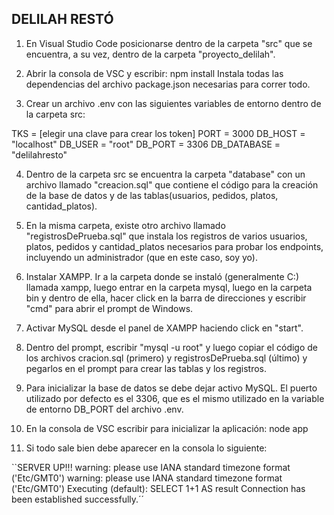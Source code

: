 DELILAH RESTÓ
-------------

1) En Visual Studio Code posicionarse dentro de la carpeta "src" que se encuentra, a su vez, dentro de la carpeta "proyecto_delilah".

2) Abrir la consola de VSC y escribir:
	npm install
Instala todas las dependencias del archivo package.json necesarias para correr todo.

3) Crear un archivo .env con las siguientes variables de entorno dentro de la carpeta src:

TKS = [elegir una clave para crear los token]
PORT = 3000
DB_HOST = "localhost"
DB_USER = "root"
DB_PORT = 3306
DB_DATABASE = "delilahresto"

4) Dentro de la carpeta src se encuentra la carpeta "database" con un archivo llamado "creacion.sql" que contiene el código para la creación de la base de datos y de las tablas(usuarios, pedidos, platos, cantidad_platos).

5) En la misma carpeta, existe otro archivo llamado "registrosDePrueba.sql" que instala los registros de varios usuarios, platos, pedidos y cantidad_platos necesarios para probar los endpoints, incluyendo un administrador (que en este caso, soy yo).

6) Instalar XAMPP. Ir a la carpeta donde se instaló (generalmente C:\) llamada xampp, luego entrar en la carpeta mysql, luego en la carpeta bin y dentro de ella, hacer click en la barra de direcciones y escribir "cmd" para abrir el prompt de Windows. 

7) Activar MySQL desde el panel de XAMPP haciendo click en "start".

8) Dentro del prompt, escribir "mysql -u root" y luego copiar el código de los archivos cracion.sql (primero) y registrosDePrueba.sql (último) y pegarlos en el prompt para crear las tablas y los registros.

9) Para inicializar la base de datos se debe dejar activo MySQL. El puerto utilizado por defecto es el 3306, que es el mismo utilizado en la variable de entorno DB_PORT del archivo .env.

10) En la consola de VSC escribir para inicializar la aplicación:
	node app

11) Si todo sale bien debe aparecer en la consola lo siguiente:

``SERVER UP!!!
warning: please use IANA standard timezone format ('Etc/GMT0')
warning: please use IANA standard timezone format ('Etc/GMT0')
Executing (default): SELECT 1+1 AS result
Connection has been established successfully.´´





